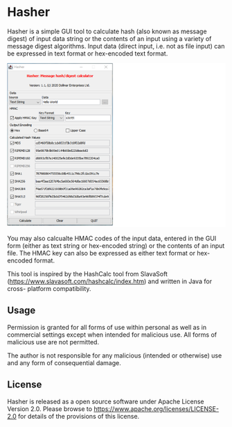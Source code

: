Hasher
======

Hasher is a simple GUI tool to calculate hash (also known as message digest) of
input data string or the contents of an input using a variety of message digest
algorithms. Input data (direct input, i.e. not as file input) can be expressed
in text format or hex-encoded text format.

![Image](src/misc/Hasher.png)

You may also calcualte HMAC codes of the input data, entered in the GUI form
(either as text string or hex-encoded string) or the contents of an input file.
The HMAC key can also be expressed as either text format or hex-encoded format.

This tool is inspired by the HashCalc tool from SlavaSoft 
(https://www.slavasoft.com/hashcalc/index.htm) and written in Java for cross-
platform compatibility. 

## Usage
Permission is granted for all forms of use within personal as well as in commercial 
settings except when intended for malicious use. All forms of malicious use are not 
permitted.

The author is not responsible for any malicious (intended or otherwise) use and
any form of consequential damage.

## License
Hasher is released as a open source software under Apache License Version 2.0. Please
browse to https://www.apache.org/licenses/LICENSE-2.0 for details of the provisions of this
license.


